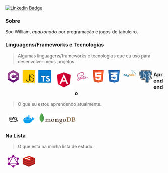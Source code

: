 [![Linkedin Badge](https://img.shields.io/badge/-LinkedIn-blue?style=flat-square&logo=Linkedin&logoColor=white&link=https://www.linkedin.com/in/william-cascimiro/)](https://www.linkedin.com/in/william-cascimiro/)
  
### Sobre

Sou William, *apaixonado* por programação e jogos de tabuleiro.

### Linguagens/Frameworks e Tecnologias

> Algumas linguagens/frameworks e tecnologias que eu uso para desenvolver meus projetos.

<img width="40" align="left" style="margin: 5px" src="./assets/c_sharp.svg" title="C#">
<img width="40" align="left" style="margin: 5px" src="./assets/js.svg" title="JavaScript">
<img width="40" align="left" style="margin: 5px" src="./assets/typescript.jpeg" title="TypeScript">
<img width="60" align="left" style="margin: 5px" src="./assets/angular.png" title="Angular">
<img width="40" align="left" style="margin: 5px" src="./assets/sass.svg" title="SASS">
<img width="40" align="left" style="margin: 5px" src="./assets/html.svg" title="HTML">
<img width="40" align="left" style="margin: 5px" src="./assets/css.svg" title="CSS">
<img width="40" align="left" style="margin: 5px" src="./assets/mysql.svg" title="MySQL">
<img width="40" align="left" style="margin: 5px" src="./assets/postgres.png" title="Postgres">

### Aprendendo

> O que eu estou aprendendo atualmente.

<img width="40" align="left" style="margin: 5px" src="./assets/aws.svg" title="AWS">
<img width="40" align="left" style="margin: 5px" src="./assets/docker.svg" title="Docker">
<img width="120" align="center" style="margin: 5px" src="./assets/mongodb.svg" title="MongoDB">

### Na Lista
> O que está na minha lista de estudo.

<img width="40" align="left" style="margin: 5px" src="./assets/graphql.svg" title="GraphQL">
<img width="40" align="left" style="margin: 5px" src="./assets/redis.svg" title="Redis">